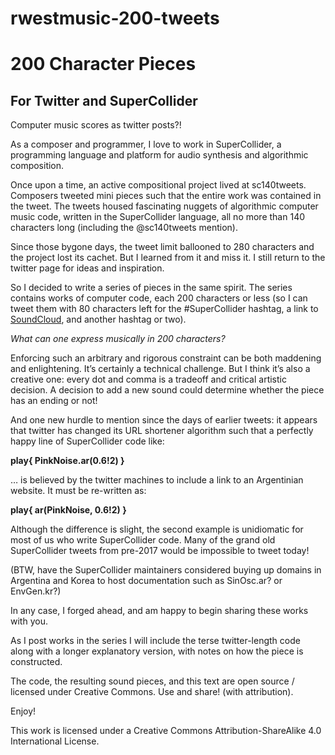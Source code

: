 # rwestmusic-200-tweets

200 Character Pieces
====================
For Twitter and SuperCollider
--------------------

Computer music scores as twitter posts?!

As a composer and programmer, I love to work in SuperCollider, a programming language and platform for audio synthesis and algorithmic composition. 

Once upon a time, an active compositional project lived at sc140tweets. Composers tweeted mini pieces such that the entire work was contained in the tweet. The tweets housed fascinating nuggets of algorithmic computer music code, written in the SuperCollider language, all no more than 140 characters long (including the @sc140tweets mention).

Since those bygone days, the tweet limit ballooned to 280 characters and the project lost its cachet. But I learned from it and miss it. I still return to the twitter page for ideas and inspiration. 

So I decided to write a series of pieces in the same spirit. The series contains works of computer code, each 200 characters or less (so I can tweet them with 80 characters left for the #SuperCollider hashtag, a link to [SoundCloud](https://soundcloud.com/randall-west/sets/200-character-pieces), and another hashtag or two).


*What can one express musically in 200 characters?*

Enforcing such an arbitrary and rigorous constraint can be both maddening and enlightening. It’s certainly a technical challenge. But I think it’s also a creative one: every dot and comma is a tradeoff and critical artistic decision. A decision to add a new sound could determine whether the piece has an ending or not!

And one new hurdle to mention since the days of earlier tweets: it appears that twitter has changed its URL shortener algorithm such that a perfectly happy line of SuperCollider code like:

**play{ PinkNoise.ar(0.6!2) }**

… is believed by the twitter machines to include a link to an Argentinian website. It must be re-written as:

**play{ ar(PinkNoise, 0.6!2) }**

Although the difference is slight, the second example is unidiomatic for most of us who write SuperCollider code. Many of the grand old SuperCollider tweets from pre-2017 would be impossible to tweet today! 

(BTW, have the SuperCollider maintainers considered buying up domains in Argentina and Korea to host documentation such as SinOsc.ar? or EnvGen.kr?)

In any case, I forged ahead, and am happy to begin sharing these works with you.

As I post works in the series I will include the terse twitter-length code along with a longer explanatory version, with notes on how the piece is constructed.

The code, the resulting sound pieces, and this text are open source / licensed under Creative Commons. Use and share! (with attribution).

Enjoy!


This work is licensed under a Creative Commons Attribution-ShareAlike 4.0 International License.
